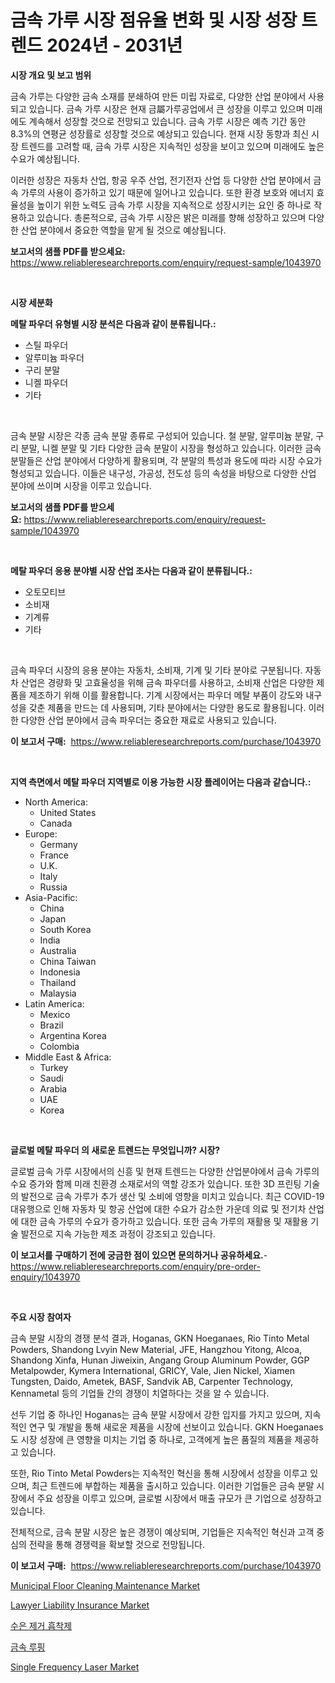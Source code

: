 <p><h1>금속 가루 시장 점유율 변화 및 시장 성장 트렌드 2024년 - 2031년</h1></p><p><strong>시장 개요 및 보고 범위</strong></p>
<p><p>금속 가루는 다양한 금속 소재를 분쇄하여 만든 미립 자료로, 다양한 산업 분야에서 사용되고 있습니다. 금속 가루 시장은 현재 금屬가루공업에서 큰 성장을 이루고 있으며 미래에도 계속해서 성장할 것으로 전망되고 있습니다. 금속 가루 시장은 예측 기간 동안 8.3%의 연평균 성장률로 성장할 것으로 예상되고 있습니다. 현재 시장 동향과 최신 시장 트렌드를 고려할 때, 금속 가루 시장은 지속적인 성장을 보이고 있으며 미래에도 높은 수요가 예상됩니다.</p><p>이러한 성장은 자동차 산업, 항공 우주 산업, 전기전자 산업 등 다양한 산업 분야에서 금속 가루의 사용이 증가하고 있기 때문에 일어나고 있습니다. 또한 환경 보호와 에너지 효율성을 높이기 위한 노력도 금속 가루 시장을 지속적으로 성장시키는 요인 중 하나로 작용하고 있습니다. 총론적으로, 금속 가루 시장은 밝은 미래를 향해 성장하고 있으며 다양한 산업 분야에서 중요한 역할을 맡게 될 것으로 예상됩니다.</p></p>
<p><strong>보고서의 샘플 PDF를 받으세요:</strong> <a href="https://www.reliableresearchreports.com/enquiry/request-sample/1043970">https://www.reliableresearchreports.com/enquiry/request-sample/1043970</a></p>
<p>&nbsp;</p>
<p><strong>시장 세분화</strong></p>
<p><strong>메탈 파우더 유형별 시장 분석은 다음과 같이 분류됩니다.:</strong></p>
<p><ul><li>스틸 파우더</li><li>알루미늄 파우더</li><li>구리 분말</li><li>니켈 파우더</li><li>기타</li></ul></p>
<p>&nbsp;</p>
<p><p>금속 분말 시장은 각종 금속 분말 종류로 구성되어 있습니다. 철 분말, 알루미늄 분말, 구리 분말, 니켈 분말 및 기타 다양한 금속 분말이 시장을 형성하고 있습니다. 이러한 금속 분말들은 산업 분야에서 다양하게 활용되며, 각 분말의 특성과 용도에 따라 시장 수요가 형성되고 있습니다. 이들은 내구성, 가공성, 전도성 등의 속성을 바탕으로 다양한 산업 분야에 쓰이며 시장을 이루고 있습니다.</p></p>
<p><strong>보고서의 샘플 PDF를 받으세요:</strong>&nbsp;<a href="https://www.reliableresearchreports.com/enquiry/request-sample/1043970">https://www.reliableresearchreports.com/enquiry/request-sample/1043970</a></p>
<p>&nbsp;</p>
<p><strong> 메탈 파우더 응용 분야별 시장 산업 조사는 다음과 같이 분류됩니다.:</strong></p>
<p><ul><li>오토모티브</li><li>소비재</li><li>기계류</li><li>기타</li></ul></p>
<p>&nbsp;</p>
<p><p>금속 파우더 시장의 응용 분야는 자동차, 소비재, 기계 및 기타 분야로 구분됩니다. 자동차 산업은 경량화 및 고효율성을 위해 금속 파우더를 사용하고, 소비재 산업은 다양한 제품을 제조하기 위해 이를 활용합니다. 기계 시장에서는 파우더 메탈 부품이 강도와 내구성을 갖춘 제품을 만드는 데 사용되며, 기타 분야에서는 다양한 용도로 활용됩니다. 이러한 다양한 산업 분야에서 금속 파우더는 중요한 재료로 사용되고 있습니다.</p></p>
<p><strong>이 보고서 구매:</strong>&nbsp; <a href="https://www.reliableresearchreports.com/purchase/1043970">https://www.reliableresearchreports.com/purchase/1043970</a></p>
<p>&nbsp;</p>
<p><strong>지역 측면에서 메탈 파우더 지역별로 이용 가능한 시장 플레이어는 다음과 같습니다.:</strong></p>
<p><ul>
    <li>
        North America:
        <ul>
            <li>United States</li>
            <li>Canada</li>
        </ul>
    </li>
    <li>
        Europe:
        <ul>
            <li>Germany</li>
            <li>France</li>
            <li>U.K.</li>
            <li>Italy</li>
            <li>Russia</li>
        </ul>
    </li>
    <li>
        Asia-Pacific:
        <ul>
            <li>China</li>
            <li>Japan</li>
            <li>South Korea</li>
            <li>India</li>
            <li>Australia</li>
            <li>China Taiwan</li>
            <li>Indonesia</li>
            <li>Thailand</li>
            <li>Malaysia</li>
        </ul>
    </li>
    <li>
        Latin America:
        <ul>
            <li>Mexico</li>
            <li>Brazil</li>
            <li>Argentina Korea</li>
            <li>Colombia</li>
        </ul>
    </li>
    <li>
        Middle East & Africa:
        <ul>
            <li>Turkey</li>
            <li>Saudi</li>
            <li>Arabia</li>
            <li>UAE</li>
            <li>Korea</li>
        </ul>
    </li>
    </ul></p>
<p>&nbsp;</p>
<p><strong>글로벌 메탈 파우더 의 새로운 트렌드는 무엇입니까? 시장?</strong></p>
<p><p>글로벌 금속 가루 시장에서의 신흥 및 현재 트렌드는 다양한 산업분야에서 금속 가루의 수요 증가와 함께 미래 친환경 소재로서의 역할 강조가 있습니다. 또한 3D 프린팅 기술의 발전으로 금속 가루가 추가 생산 및 소비에 영향을 미치고 있습니다. 최근 COVID-19 대유행으로 인해 자동차 및 항공 산업에 대한 수요가 감소한 가운데 의료 및 전기차 산업에 대한 금속 가루의 수요가 증가하고 있습니다. 또한 금속 가루의 재활용 및 재활용 기술 발전으로 지속 가능한 제조 과정이 강조되고 있습니다. </p></p>
<p><strong>이 보고서를 구매하기 전에 궁금한 점이 있으면 문의하거나 공유하세요.</strong>- <a href="https://www.reliableresearchreports.com/enquiry/pre-order-enquiry/1043970">https://www.reliableresearchreports.com/enquiry/pre-order-enquiry/1043970</a></p>
<p>&nbsp;</p>
<p><strong>주요 시장 참여자</strong></p>
<p><p>금속 분말 시장의 경쟁 분석 결과, Hoganas, GKN Hoeganaes, Rio Tinto Metal Powders, Shandong Lvyin New Material, JFE, Hangzhou Yitong, Alcoa, Shandong Xinfa, Hunan Jiweixin, Angang Group Aluminum Powder, GGP Metalpowder, Kymera International, GRICY, Vale, Jien Nickel, Xiamen Tungsten, Daido, Ametek, BASF, Sandvik AB, Carpenter Technology, Kennametal 등의 기업들 간의 경쟁이 치열하다는 것을 알 수 있습니다.</p><p>선두 기업 중 하나인 Hoganas는 금속 분말 시장에서 강한 입지를 가지고 있으며, 지속적인 연구 및 개발을 통해 새로운 제품을 시장에 선보이고 있습니다. GKN Hoeganaes도 시장 성장에 큰 영향을 미치는 기업 중 하나로, 고객에게 높은 품질의 제품을 제공하고 있습니다.</p><p>또한, Rio Tinto Metal Powders는 지속적인 혁신을 통해 시장에서 성장을 이루고 있으며, 최근 트렌드에 부합하는 제품을 출시하고 있습니다. 이러한 기업들은 금속 분말 시장에서 주요 성장을 이루고 있으며, 글로벌 시장에서 매출 규모가 큰 기업으로 성장하고 있습니다.</p><p>전체적으로, 금속 분말 시장은 높은 경쟁이 예상되며, 기업들은 지속적인 혁신과 고객 중심의 전략을 통해 경쟁력을 확보할 것으로 전망됩니다.</p></p>
<p><strong>이 보고서 구매:</strong>&nbsp;&nbsp;<a href="https://www.reliableresearchreports.com/purchase/1043970">https://www.reliableresearchreports.com/purchase/1043970</a></p>
<p><p><a href="https://view.publitas.com/reportprime-1/municipal-floor-cleaning-maintenance-market-insights-market-players-and-forecast-till-2030/">Municipal Floor Cleaning Maintenance Market</a></p><p><a href="https://issuu.com/reportprime-2/docs/lawyer-liability-insurance-market-size-2030.pptx">Lawyer Liability Insurance Market</a></p><p><a href="https://github.com/vskv4779xr1/Market-Research-Report-List-1/blob/main/4475862190043.md">수은 제거 흡착제</a></p><p><a href="https://github.com/xvz497517413/Market-Research-Report-List-1/blob/main/5883434190042.md">금속 루핑</a></p><p><a href="https://butternut-bug-553.notion.site/Single-Frequency-Laser-Market-Research-Report-Provides-thorough-Industry-Overview-which-offers-an-I-2fadc882eca1499fba168aacc6b9ab65">Single Frequency Laser Market</a></p></p>
